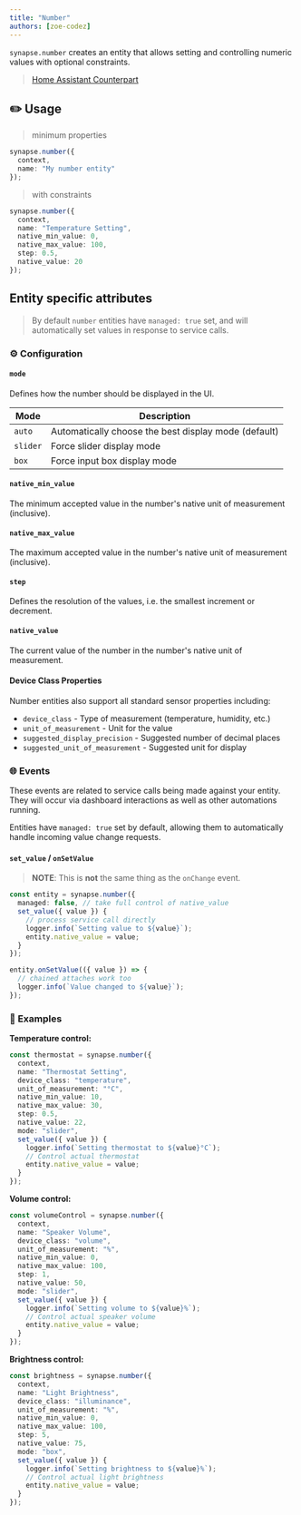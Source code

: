 ```yaml
---
title: "Number"
authors: [zoe-codez]
---
```


`synapse.number` creates an entity that allows setting and controlling numeric values with optional constraints.

> [Home Assistant Counterpart](https://developers.home-assistant.io/docs/core/entity/number)

## ✏️ Usage

> minimum properties

```typescript
synapse.number({
  context,
  name: "My number entity"
});
```

> with constraints

```typescript
synapse.number({
  context,
  name: "Temperature Setting",
  native_min_value: 0,
  native_max_value: 100,
  step: 0.5,
  native_value: 20
});
```

## Entity specific attributes

> By default `number` entities have `managed: true` set, and will automatically set values in response to service calls.

### ⚙️ Configuration

#### `mode`

Defines how the number should be displayed in the UI.

| Mode | Description |
|------|-------------|
| `auto` | Automatically choose the best display mode (default) |
| `slider` | Force slider display mode |
| `box` | Force input box display mode |

#### `native_min_value`

The minimum accepted value in the number's native unit of measurement (inclusive).

#### `native_max_value`

The maximum accepted value in the number's native unit of measurement (inclusive).

#### `step`

Defines the resolution of the values, i.e. the smallest increment or decrement.

#### `native_value`

The current value of the number in the number's native unit of measurement.

#### Device Class Properties

Number entities also support all standard sensor properties including:
- `device_class` - Type of measurement (temperature, humidity, etc.)
- `unit_of_measurement` - Unit for the value
- `suggested_display_precision` - Suggested number of decimal places
- `suggested_unit_of_measurement` - Suggested unit for display

### 🌐 Events

These events are related to service calls being made against your entity.
They will occur via dashboard interactions as well as other automations running.

Entities have `managed: true` set by default, allowing them to automatically handle incoming value change requests.

#### `set_value` / `onSetValue`

> **NOTE**: This is **not** the same thing as the `onChange` event.

```typescript
const entity = synapse.number({
  managed: false, // take full control of native_value
  set_value({ value }) {
    // process service call directly
    logger.info(`Setting value to ${value}`);
    entity.native_value = value;
  }
});

entity.onSetValue(({ value }) => {
  // chained attaches work too
  logger.info(`Value changed to ${value}`);
});
```

### 📝 Examples

**Temperature control:**
```typescript
const thermostat = synapse.number({
  context,
  name: "Thermostat Setting",
  device_class: "temperature",
  unit_of_measurement: "°C",
  native_min_value: 10,
  native_max_value: 30,
  step: 0.5,
  native_value: 22,
  mode: "slider",
  set_value({ value }) {
    logger.info(`Setting thermostat to ${value}°C`);
    // Control actual thermostat
    entity.native_value = value;
  }
});
```

**Volume control:**
```typescript
const volumeControl = synapse.number({
  context,
  name: "Speaker Volume",
  device_class: "volume",
  unit_of_measurement: "%",
  native_min_value: 0,
  native_max_value: 100,
  step: 1,
  native_value: 50,
  mode: "slider",
  set_value({ value }) {
    logger.info(`Setting volume to ${value}%`);
    // Control actual speaker volume
    entity.native_value = value;
  }
});
```

**Brightness control:**
```typescript
const brightness = synapse.number({
  context,
  name: "Light Brightness",
  device_class: "illuminance",
  unit_of_measurement: "%",
  native_min_value: 0,
  native_max_value: 100,
  step: 5,
  native_value: 75,
  mode: "box",
  set_value({ value }) {
    logger.info(`Setting brightness to ${value}%`);
    // Control actual light brightness
    entity.native_value = value;
  }
});
```
